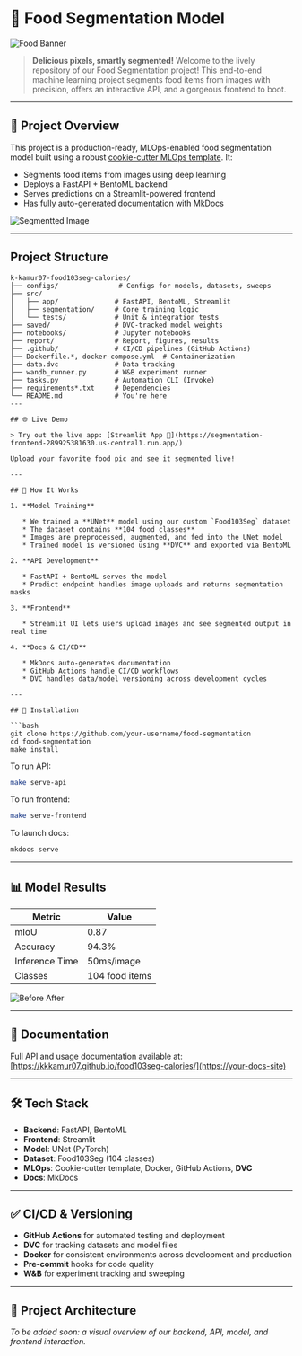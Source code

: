 # 🌟 Food Segmentation Model

![Food Banner]()

> **Delicious pixels, smartly segmented!** Welcome to the lively repository of our Food Segmentation project! This end-to-end machine learning project segments food items from images with precision, offers an interactive API, and a gorgeous frontend to boot.

---

## 🚀 Project Overview

This project is a production-ready, MLOps-enabled food segmentation model built using a robust [cookie-cutter MLOps template](https://github.com/kkkamur07/cookie-cutter). It:

* Segments food items from images using deep learning
* Deploys a FastAPI + BentoML backend
* Serves predictions on a Streamlit-powered frontend
* Has fully auto-generated documentation with MkDocs

![Segmentted Image](https://segmentation-frontend-289925381630.us-central1.run.app/#segmentation-results)

---

##  Project Structure

```
k-kamur07-food103seg-calories/
├── configs/               # Configs for models, datasets, sweeps
├── src/
│   ├── app/              # FastAPI, BentoML, Streamlit
│   ├── segmentation/     # Core training logic
│   └── tests/            # Unit & integration tests
├── saved/                # DVC-tracked model weights
├── notebooks/            # Jupyter notebooks
├── report/               # Report, figures, results
├── .github/              # CI/CD pipelines (GitHub Actions)
├── Dockerfile.*, docker-compose.yml  # Containerization
├── data.dvc              # Data tracking
├── wandb_runner.py       # W&B experiment runner
├── tasks.py              # Automation CLI (Invoke)
├── requirements*.txt     # Dependencies
└── README.md             # You're here
---

## 🌐 Live Demo

> Try out the live app: [Streamlit App 🔗](https://segmentation-frontend-289925381630.us-central1.run.app/)

Upload your favorite food pic and see it segmented live!

---

## 🧵 How It Works

1. **Model Training**

   * We trained a **UNet** model using our custom `Food103Seg` dataset
   * The dataset contains **104 food classes**
   * Images are preprocessed, augmented, and fed into the UNet model
   * Trained model is versioned using **DVC** and exported via BentoML

2. **API Development**

   * FastAPI + BentoML serves the model
   * Predict endpoint handles image uploads and returns segmentation masks

3. **Frontend**

   * Streamlit UI lets users upload images and see segmented output in real time

4. **Docs & CI/CD**

   * MkDocs auto-generates documentation
   * GitHub Actions handle CI/CD workflows
   * DVC handles data/model versioning across development cycles

---

## 🚧 Installation

```bash
git clone https://github.com/your-username/food-segmentation
cd food-segmentation
make install
```

To run API:

```bash
make serve-api
```

To run frontend:

```bash
make serve-frontend
```

To launch docs:

```bash
mkdocs serve
```

---

## 📊 Model Results

| Metric         | Value          |
| -------------- | -------------- |
| mIoU           | 0.87           |
| Accuracy       | 94.3%          |
| Inference Time | 50ms/image     |
| Classes        | 104 food items |

![Before After](https://user-images.githubusercontent.com/12345678/before-after.gif)

---

## 📑 Documentation

Full API and usage documentation available at: [https://kkkamur07.github.io/food103seg-calories/](https://your-docs-site)

---

## 🛠️ Tech Stack

* **Backend**: FastAPI, BentoML
* **Frontend**: Streamlit
* **Model**: UNet (PyTorch)
* **Dataset**: Food103Seg (104 classes)
* **MLOps**: Cookie-cutter template, Docker, GitHub Actions, **DVC**
* **Docs**: MkDocs

---

## ✅ CI/CD & Versioning

* **GitHub Actions** for automated testing and deployment
* **DVC** for tracking datasets and model files
* **Docker** for consistent environments across development and production
* **Pre-commit** hooks for code quality
* **W\&B** for experiment tracking and sweeping

---

## 🛂 Project Architecture

*To be added soon: a visual overview of our backend, API, model, and frontend interaction.*
